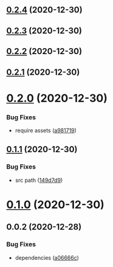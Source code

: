 ## [0.2.4](https://github.com/alex-lit/config-eslint/compare/v0.2.3...v0.2.4) (2020-12-30)



## [0.2.3](https://github.com/alex-lit/config-eslint/compare/v0.2.2...v0.2.3) (2020-12-30)



## [0.2.2](https://github.com/alex-lit/config-eslint/compare/v0.2.1...v0.2.2) (2020-12-30)



## [0.2.1](https://github.com/alex-lit/config-eslint/compare/v0.2.0...v0.2.1) (2020-12-30)



# [0.2.0](https://github.com/alex-lit/config-eslint/compare/v0.1.1...v0.2.0) (2020-12-30)


### Bug Fixes

* require assets ([a981719](https://github.com/alex-lit/config-eslint/commit/a981719c9a2edcd6e7bd927788059e2ef45e328f))



## [0.1.1](https://github.com/alex-lit/config-eslint/compare/v0.1.0...v0.1.1) (2020-12-30)


### Bug Fixes

* src path ([149d7d9](https://github.com/alex-lit/config-eslint/commit/149d7d99db165244489602d4f49942b57d9b8a47))



# [0.1.0](https://github.com/alex-lit/config-eslint/compare/v0.0.2...v0.1.0) (2020-12-30)



## 0.0.2 (2020-12-28)

### Bug Fixes

- dependencies ([a06666c](https://github.com/alex-lit/config-eslint/commit/a06666c7e6eb14dee6549d73596676ef2e2a8f97))
